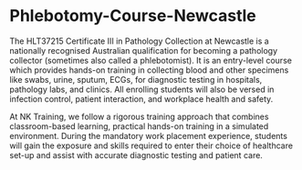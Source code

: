 # Phlebotomy-Course-Newcastle
The HLT37215 Certificate III in Pathology Collection at Newcastle is a nationally recognised Australian qualification for becoming a pathology collector (sometimes also called a phlebotomist).
It is an entry-level course which provides hands-on training in collecting blood and other specimens like swabs, urine, sputum, ECGs, for diagnostic testing in hospitals, pathology labs, and clinics. All enrolling students will also be versed in infection control, patient interaction, and workplace health and safety.

At NK Training, we follow a rigorous training approach that combines classroom-based learning, practical hands-on training in a simulated environment. During the mandatory work placement experience, students will gain the exposure and skills required to enter their choice of healthcare set-up and assist with accurate diagnostic testing and patient care.
